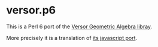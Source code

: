 # versor.p6

This is a Perl 6 port of the [Versor Geometric Algebra libray](https://github.com/wolftype/versor).

More precisely it is a translation of [its javascript port](https://github.com/weshoke/versor.js).
